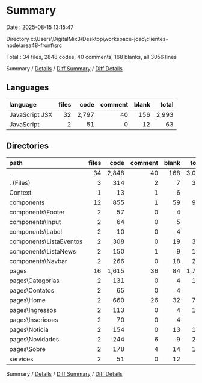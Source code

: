 # Summary

Date : 2025-08-15 13:15:47

Directory c:\\Users\\DigitalMix3\\Desktop\\workspace-joao\\clientes-node\\area48-front\\src

Total : 34 files,  2848 codes, 40 comments, 168 blanks, all 3056 lines

Summary / [Details](details.md) / [Diff Summary](diff.md) / [Diff Details](diff-details.md)

## Languages
| language | files | code | comment | blank | total |
| :--- | ---: | ---: | ---: | ---: | ---: |
| JavaScript JSX | 32 | 2,797 | 40 | 156 | 2,993 |
| JavaScript | 2 | 51 | 0 | 12 | 63 |

## Directories
| path | files | code | comment | blank | total |
| :--- | ---: | ---: | ---: | ---: | ---: |
| . | 34 | 2,848 | 40 | 168 | 3,056 |
| . (Files) | 3 | 314 | 2 | 7 | 323 |
| Context | 1 | 13 | 1 | 6 | 20 |
| components | 12 | 855 | 1 | 59 | 915 |
| components\\Footer | 2 | 57 | 0 | 4 | 61 |
| components\\Input | 2 | 64 | 0 | 5 | 69 |
| components\\Label | 2 | 10 | 0 | 4 | 14 |
| components\\ListaEventos | 2 | 308 | 0 | 19 | 327 |
| components\\ListaNews | 2 | 150 | 1 | 9 | 160 |
| components\\Navbar | 2 | 266 | 0 | 18 | 284 |
| pages | 16 | 1,615 | 36 | 84 | 1,735 |
| pages\\Categorias | 2 | 131 | 0 | 4 | 135 |
| pages\\Contatos | 2 | 65 | 0 | 4 | 69 |
| pages\\Home | 2 | 660 | 26 | 32 | 718 |
| pages\\Ingressos | 2 | 113 | 0 | 4 | 117 |
| pages\\Inscricoes | 2 | 70 | 0 | 4 | 74 |
| pages\\Noticia | 2 | 154 | 0 | 13 | 167 |
| pages\\Novidades | 2 | 244 | 6 | 9 | 259 |
| pages\\Sobre | 2 | 178 | 4 | 14 | 196 |
| services | 2 | 51 | 0 | 12 | 63 |

Summary / [Details](details.md) / [Diff Summary](diff.md) / [Diff Details](diff-details.md)